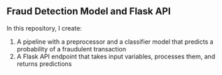 ## Fraud Detection Model and Flask API
In this repository, I create: 
1. A pipeline with a preprocessor and a classifier model that predicts a probability of a fraudulent transaction
2. A Flask API endpoint that takes input variables, processes them, and returns predictions 
